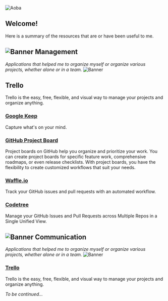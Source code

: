 ![Aoba](https://i.imgur.com/oPoMZHn.png)

Welcome!
-------------
Here is a summary of the resources that are or have been useful to me.


![Banner](https://i.imgur.com/Yr2oIlu.png)
Management
-------------
*Applications that helped me to organize myself or organize various projects, whether alone or in a team.*
![Banner](https://i.imgur.com/Yr2oIlu.png)

Trello
-------------

Trello is the easy, free, flexible, and visual way to manage your projects and organize anything.

### [Google Keep](https://www.google.com/keep/)

Capture what's on your mind.

### [GitHub Project Board](https://help.github.com/articles/creating-a-project-board/)

Project boards on GitHub help you organize and prioritize your work. You can create project boards for specific feature work, comprehensive roadmaps, or even release checklists. With project boards, you have the flexibility to create customized workflows that suit your needs.

### [Waffle.io](https://waffle.io/)

Track your GitHub issues and pull requests with an automated workflow.

### [Codetree](https://codetree.com/)

Manage your GitHub Issues and Pull Requests across Multiple Repos in a Single Unified View.


![Banner](https://i.imgur.com/Yr2oIlu.png)
Communication
-------------
*Applications that helped me to organize myself or organize various projects, whether alone or in a team.*
![Banner](https://i.imgur.com/Yr2oIlu.png)

### [Trello](https://trello.com/)

Trello is the easy, free, flexible, and visual way to manage your projects and organize anything.

*To be continued...* 
